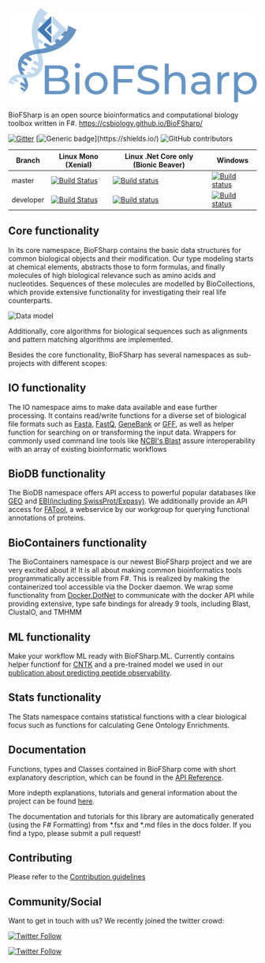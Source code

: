 
![Data model](docsrc/files/img/Logo_large.png)




BioFSharp is an open source bioinformatics and computational biology toolbox written in F#. <https://csbiology.github.io/BioFSharp/>

[![Gitter](https://badges.gitter.im/CSBiology/BioFSharp.svg)](https://gitter.im/CSBiology/BioFSharp?utm_source=badge&utm_medium=badge&utm_campaign=pr-badge)
[![Generic badge](https://img.shields.io/badge/Made%20with-FSharp-rgb(1,143,204).svg)](https://shields.io/)
![GitHub contributors](https://img.shields.io/github/contributors/CSBiology/BioFSharp)


|Branch|Linux Mono (Xenial)|Linux .Net Core only (Bionic Beaver)|Windows|
|---|---|---|---|
| master | [![Build Status](https://travis-ci.com/CSBiology/BioFSharp.svg?branch=master)](https://travis-ci.com/CSBiology/BioFSharp) | [![Build status](https://ci.appveyor.com/api/projects/status/9a5r4aklmmbykobk/branch/master?svg=true)](https://ci.appveyor.com/project/kMutagene/biofsharp/branch/master) | [![Build status](https://ci.appveyor.com/api/projects/status/9a5r4aklmmbykobk/branch/master?svg=true)](https://ci.appveyor.com/project/kMutagene/biofsharp/branch/master) |
| developer | [![Build Status](https://travis-ci.com/CSBiology/BioFSharp.svg?branch=developer)](https://travis-ci.com/CSBiology/BioFSharp) | [![Build status](https://ci.appveyor.com/api/projects/status/9a5r4aklmmbykobk/branch/developer?svg=true)](https://ci.appveyor.com/project/kMutagene/biofsharp/branch/developer) |[![Build status](https://ci.appveyor.com/api/projects/status/9a5r4aklmmbykobk/branch/developer?svg=true)](https://ci.appveyor.com/project/kMutagene/biofsharp/branch/developer) |



Core functionality
------------------

In its core namespace, BioFSharp contains the basic data structures for common biological objects and their modification. Our type modeling starts at chemical elements, abstracts those to form formulas, and finally molecules of high biological relevance such as amino acids and nucleotides. Sequences of these molecules are modelled by BioCollections, which provide extensive functionality for investigating their real life counterparts.

![Data model](https://i.imgur.com/LXBvhmi.png)

Additionally, core algorithms for biological sequences such as alignments and pattern matching algorithms are implemented.

Besides the core functionality, BioFSharp has several namespaces as sub-projects with different scopes:

IO functionality
----------------

The IO namespace aims to make data available and ease further processing. It contains read/write functions for a diverse set of biological file formats such as [Fasta](https://blast.ncbi.nlm.nih.gov/Blast.cgi?CMD=Web&PAGE_TYPE=BlastDocs&DOC_TYPE=BlastHelp), [FastQ](https://www.ncbi.nlm.nih.gov/sra/docs/submitformats/#fastq-files), [GeneBank](https://www.ncbi.nlm.nih.gov/Sitemap/samplerecord.html) or [GFF](https://github.com/The-Sequence-Ontology/Specifications/blob/master/gff3.md), as well as helper function for searching on or transforming the input data. Wrappers for commonly used command line tools like [NCBI's Blast](https://www.ncbi.nlm.nih.gov/books/NBK153387/) assure interoperability with an array of existing bioinformatic workflows

BioDB functionality
-------------------

The BioDB namespace offers API access to powerful popular databases like [GEO](https://www.ncbi.nlm.nih.gov/geo/) and [EBI(including SwissProt/Expasy)](https://www.ebi.ac.uk/). We additionally provide an API access for [FATool](http://iomiqsweb1.bio.uni-kl.de/), a webservice by our workgroup for querying functional annotations of proteins.

BioContainers functionality
----------------------

The BioContainers namespace is our newest BioFSharp project and we are very excited about it! It is all about making common bioinformatics tools programmatically accessible from F#. 
This is realized by making the containerized tool accessible via the Docker daemon. We wrap some functionality from
[Docker.DotNet](https://github.com/microsoft/Docker.DotNet) to communicate with the docker API while providing extensive, type safe bindings for already 9 tools, including Blast, ClustalO, and TMHMM

ML functionality
----------------

Make your workflow ML ready with BioFSharp.ML. Currently contains helper functionf for [CNTK](https://docs.microsoft.com/en-us/cognitive-toolkit/) and a pre-trained model we used in our [publication about predicting peptide observability](https://www.frontiersin.org/articles/10.3389/fpls.2018.01559/full).

Stats functionality
----------------------

The Stats namespace contains statistical functions with a clear biological focus such as functions for calculating Gene Ontology Enrichments.


Documentation
-------------

Functions, types and Classes contained in BioFSharp come with short explanatory description, which can be found in the [API Reference](https://csbiology.github.io/BioFSharp/reference/index.html).

More indepth explanations, tutorials and general information about the project can be found [here](http://csbiology.github.io/BioFSharp).

The documentation and tutorials for this library are automatically generated (using the F# Formatting) from *.fsx and *.md files in the docs folder. If you find a typo, please submit a pull request!

Contributing
------------

Please refer to the [Contribution guidelines](.github/CONTRIBUTING.md)

Community/Social
----------------
Want to get in touch with us? We recently joined the twitter crowd:

[![Twitter Follow](https://img.shields.io/twitter/follow/BioFSharp.svg?style=social)](https://twitter.com/biofsharp)

[![Twitter Follow](https://img.shields.io/twitter/follow/cs_biology.svg?style=social)](https://twitter.com/cs_biology)